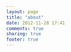 ```yaml
---
layout: page
title: "about"
date: 2012-11-28 17:41
comments: true
sharing: true
footer: true
---
```

